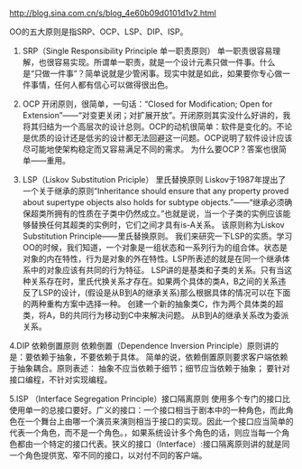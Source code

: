 

http://blog.sina.com.cn/s/blog_4e60b09d0101d1v2.html


OO的五大原则是指SRP、OCP、LSP、DIP、ISP。

1. SRP（Single Responsibility Principle 单一职责原则） 
单一职责很容易理解，也很容易实现。所谓单一职责，就是一个设计元素只做一件事。什么是“只做一件事”？简单说就是少管闲事。现实中就是如此，如果要你专心做一件事情，任何人都有信心可以做得很出色。 

2. OCP 开闭原则，很简单，一句话：“Closed for Modification; Open for Extension”——“对变更关闭；对扩展开放”。开闭原则其实没什么好讲的，我将其归结为一个高层次的设计总则。OCP的动机很简单：软件是变化的。不论是优质的设计还是低劣的设计都无法回避这一问题。OCP说明了软件设计应该尽可能地使架构稳定而又容易满足不同的需求。 为什么要OCP？答案也很简单——重用。 

3. LSP（Liskov Substitution Priciple） 里氏替换原则 
 Liskov于1987年提出了一个关于继承的原则“Inheritance should ensure that any property proved about supertype objects also holds for subtype objects.”——“继承必须确保超类所拥有的性质在子类中仍然成立。”也就是说，当一个子类的实例应该能够替换任何其超类的实例时，它们之间才具有is-A关系。 该原则称为Liskov Substitution Principle——里氏替换原则。 
我们来研究一下LSP的实质。学习OO的时候，我们知道，一个对象是一组状态和一系列行为的组合体。状态是对象的内在特性，行为是对象的外在特性。LSP所表述的就是在同一个继承体系中的对象应该有共同的行为特征。
LSP讲的是基类和子类的关系。只有当这种关系存在时，里氏代换关系才存在。如果两个具体的类A，B之间的关系违反了LSP的设计，(假设是从B到A的继承关系)那么根据具体的情况可以在下面的两种重构方案中选择一种。 创建一个新的抽象类C，作为两个具体类的超类，将A，B的共同行为移动到C中来解决问题。 从B到A的继承关系改为委派关系。 

4.DIP 依赖倒置原则 
依赖倒置（Dependence Inversion Principle）原则讲的是：要依赖于抽象，不要依赖于具体。 
简单的说，依赖倒置原则要求客户端依赖于抽象耦合。原则表述： 
抽象不应当依赖于细节；细节应当依赖于抽象； 
要针对接口编程，不针对实现编程。 

5.ISP （Interface Segregation Principle）接口隔离原则 
使用多个专门的接口比使用单一的总接口要好。广义的接口：一个接口相当于剧本中的一种角色，而此角色在一个舞台上由哪一个演员来演则相当于接口的实现。因此一个接口应当简单的代表一个角色，而不是一个角色。，如果系统设计多个角色的话，则应当每一个角色都由一个特定的接口代表。狭义的接口（Interface）:接口隔离原则讲的就是同一个角色提供宽、窄不同的接口，以对付不同的客户端。
